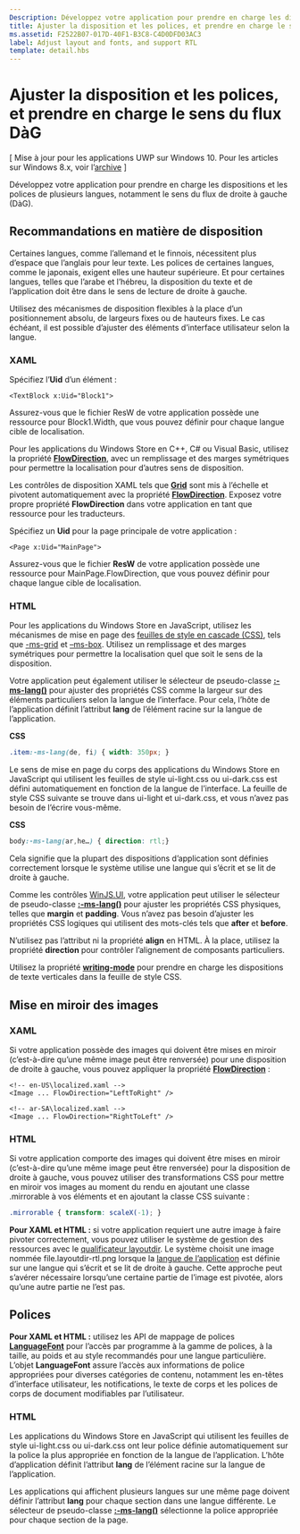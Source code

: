 ```yaml
---
Description: Développez votre application pour prendre en charge les dispositions et les polices de plusieurs langues, notamment le sens du flux de droite à gauche (DàG).
title: Ajuster la disposition et les polices, et prendre en charge le sens du flux DàG
ms.assetid: F2522B07-017D-40F1-B3C8-C4D0DFD03AC3
label: Adjust layout and fonts, and support RTL
template: detail.hbs
---
```


# Ajuster la disposition et les polices, et prendre en charge le sens du flux DàG


\[ Mise à jour pour les applications UWP sur Windows 10. Pour les articles sur Windows 8.x, voir l’[archive](http://go.microsoft.com/fwlink/p/?linkid=619132) \]


Développez votre application pour prendre en charge les dispositions et les polices de plusieurs langues, notamment le sens du flux de droite à gauche (DàG).

## <span id="Layout_guidelines"> </span> <span id="layout_guidelines"> </span> <span id="LAYOUT_GUIDELINES"> </span>Recommandations en matière de disposition


Certaines langues, comme l’allemand et le finnois, nécessitent plus d’espace que l’anglais pour leur texte. Les polices de certaines langues, comme le japonais, exigent elles une hauteur supérieure. Et pour certaines langues, telles que l’arabe et l’hébreu, la disposition du texte et de l’application doit être dans le sens de lecture de droite à gauche.

Utilisez des mécanismes de disposition flexibles à la place d’un positionnement absolu, de largeurs fixes ou de hauteurs fixes. Le cas échéant, il est possible d’ajuster des éléments d’interface utilisateur selon la langue.

### <span id="XAML"> </span> <span id="xaml"> </span>XAML

Spécifiez l’**Uid** d’un élément :

```XAML
<TextBlock x:Uid="Block1">
```

Assurez-vous que le fichier ResW de votre application possède une ressource pour Block1.Width, que vous pouvez définir pour chaque langue cible de localisation.

Pour les applications du Windows Store en C++, C# ou Visual Basic, utilisez la propriété [**FlowDirection**](https://msdn.microsoft.com/library/windows/apps/br208716), avec un remplissage et des marges symétriques pour permettre la localisation pour d’autres sens de disposition.

Les contrôles de disposition XAML tels que [**Grid**](https://msdn.microsoft.com/library/windows/apps/br242704) sont mis à l’échelle et pivotent automatiquement avec la propriété [**FlowDirection**](https://msdn.microsoft.com/library/windows/apps/br208716). Exposez votre propre propriété **FlowDirection** dans votre application en tant que ressource pour les traducteurs.

Spécifiez un **Uid** pour la page principale de votre application :

```XAML
<Page x:Uid="MainPage">
```

Assurez-vous que le fichier **ResW** de votre application possède une ressource pour MainPage.FlowDirection, que vous pouvez définir pour chaque langue cible de localisation.

### <span id="HTML"> </span> <span id="html"> </span>HTML

Pour les applications du Windows Store en JavaScript, utilisez les mécanismes de mise en page des [feuilles de style en cascade (CSS)](https://msdn.microsoft.com/library/ms531209), tels que [-ms-grid](https://msdn.microsoft.com/en-us/library/windows/apps/hh465453.aspx#g_section) et [–ms-box](https://msdn.microsoft.com/en-us/library/windows/apps/hh465453.aspx#f_section). Utilisez un remplissage et des marges symétriques pour permettre la localisation quel que soit le sens de la disposition.

Votre application peut également utiliser le sélecteur de pseudo-classe [**:-ms-lang()**](https://msdn.microsoft.com/library/cc848867) pour ajuster des propriétés CSS comme la largeur sur des éléments particuliers selon la langue de l’interface. Pour cela, l’hôte de l’application définit l’attribut **lang** de l’élément racine sur la langue de l’application.

**CSS**
```CSS
.item:-ms-lang(de, fi) { width: 350px; }
```

Le sens de mise en page du corps des applications du Windows Store en JavaScript qui utilisent les feuilles de style ui-light.css ou ui-dark.css est défini automatiquement en fonction de la langue de l’interface. La feuille de style CSS suivante se trouve dans ui-light et ui-dark.css, et vous n’avez pas besoin de l’écrire vous-même.

**CSS**
```CSS
body:-ms-lang(ar,he…) { direction: rtl;}
```

Cela signifie que la plupart des dispositions d’application sont définies correctement lorsque le système utilise une langue qui s’écrit et se lit de droite à gauche.

Comme les contrôles [WinJS.UI](https://msdn.microsoft.com/library/windows/apps/br229782), votre application peut utiliser le sélecteur de pseudo-classe [**:-ms-lang()**](https://msdn.microsoft.com/library/cc848867) pour ajuster les propriétés CSS physiques, telles que **margin** et **padding**. Vous n’avez pas besoin d’ajuster les propriétés CSS logiques qui utilisent des mots-clés tels que **after** et **before**.

N’utilisez pas l’attribut ni la propriété **align** en HTML. À la place, utilisez la propriété **direction** pour contrôler l’alignement de composants particuliers.

Utilisez la propriété [**writing-mode**](https://msdn.microsoft.com/library/ms531187) pour prendre en charge les dispositions de texte verticales dans la feuille de style CSS.

## <span id="Mirroring_images"> </span> <span id="mirroring_images"> </span> <span id="MIRRORING_IMAGES"> </span>Mise en miroir des images


### <span id="XAML"> </span> <span id="xaml"> </span>XAML

Si votre application possède des images qui doivent être mises en miroir (c’est-à-dire qu’une même image peut être renversée) pour une disposition de droite à gauche, vous pouvez appliquer la propriété [**FlowDirection**](https://msdn.microsoft.com/library/windows/apps/br208716) :

```XAML
<!-- en-US\localized.xaml -->
<Image ... FlowDirection="LeftToRight" />

<!-- ar-SA\localized.xaml -->
<Image ... FlowDirection="RightToLeft" />
```

### <span id="HTML"> </span> <span id="html"> </span>HTML

Si votre application comporte des images qui doivent être mises en miroir (c’est-à-dire qu’une même image peut être renversée) pour la disposition de droite à gauche, vous pouvez utiliser des transformations CSS pour mettre en miroir vos images au moment du rendu en ajoutant une classe .mirrorable à vos éléments et en ajoutant la classe CSS suivante :

```CSS
.mirrorable { transform: scaleX(-1); }
```

**Pour XAML et HTML :** si votre application requiert une autre image à faire pivoter correctement, vous pouvez utiliser le système de gestion des ressources avec le [qualificateur layoutdir](https://msdn.microsoft.com/library/windows/apps/xaml/hh965324). Le système choisit une image nommée file.layoutdir-rtl.png lorsque la [langue de l’application](manage-language-and-region.md) est définie sur une langue qui s’écrit et se lit de droite à gauche. Cette approche peut s’avérer nécessaire lorsqu’une certaine partie de l’image est pivotée, alors qu’une autre partie ne l’est pas.

## <span id="Fonts"> </span> <span id="fonts"> </span> <span id="FONTS"> </span>Polices


**Pour XAML et HTML :** utilisez les API de mappage de polices [**LanguageFont**](https://msdn.microsoft.com/library/windows/apps/br206864) pour l’accès par programme à la gamme de polices, à la taille, au poids et au style recommandés pour une langue particulière. L’objet **LanguageFont** assure l’accès aux informations de police appropriées pour diverses catégories de contenu, notamment les en-têtes d’interface utilisateur, les notifications, le texte de corps et les polices de corps de document modifiables par l’utilisateur.

### <span id="HTML"> </span> <span id="html"> </span>HTML

Les applications du Windows Store en JavaScript qui utilisent les feuilles de style ui-light.css ou ui-dark.css ont leur police définie automatiquement sur la police la plus appropriée en fonction de la langue de l’application. L’hôte d’application définit l’attribut **lang** de l’élément racine sur la langue de l’application.

Les applications qui affichent plusieurs langues sur une même page doivent définir l’attribut **lang** pour chaque section dans une langue différente. Le sélecteur de pseudo-classe [**:-ms-lang()**](https://msdn.microsoft.com/library/cc848867) sélectionne la police appropriée pour chaque section de la page.

 

 





<!--HONumber=Mar16_HO4-->


